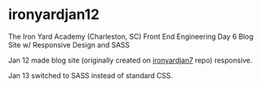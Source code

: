 # ironyardjan12
The Iron Yard Academy (Charleston, SC) Front End Engineering Day 6 Blog Site w/ Responsive Design and SASS

Jan 12 made blog site (originally created on <a href="https://github.com/raveve/ironyardjan7">ironyardjan7</a> repo) responsive.

Jan 13 switched to SASS instead of standard CSS.
